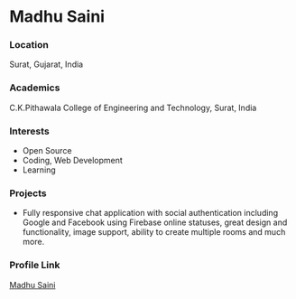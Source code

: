 # Madhu Saini

### Location

Surat, Gujarat, India

### Academics

C.K.Pithawala College of Engineering and Technology, Surat, India

### Interests

- Open Source
- Coding, Web Development
- Learning

### Projects

- Fully responsive chat application with social authentication including Google and Facebook using Firebase online statuses, great design and functionality, image support, ability to create multiple rooms and much more.

### Profile Link

  [Madhu Saini](https://github.com/MadhuSaini22)
